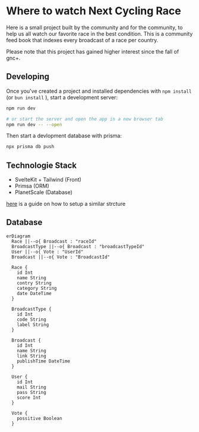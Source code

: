 # Where to watch Next Cycling Race

Here is a small project built by the community and for the community, to help us all watch our favorite race in the best condition. This is a community feed book that indexes every broadcast of a race per country.

Please note that this project has gained higher interest since the fall of gnc+.

## Developing

Once you've created a project and installed dependencies with `npm install` (or `bun install` ), start a development server:

```bash
npm run dev

# or start the server and open the app in a new browser tab
npm run dev -- --open
```

Then start a devlopment database with prisma:

```bash
npx prisma db push
```

## Technologie Stack

- SvelteKit + Tailwind (Front)
- Primsa (ORM)
- PlanetScale (Database)

[here](https://www.scott.is/writing/about/building-a-microblog-with-svelte-planetscale-and-prisma) is a guide on how to setup a similar strcture

## Database

```mermaid
erDiagram
  Race ||--o{ Broadcast : "raceId"
  BroadcastType ||--o{ Broadcast : "broadcastTypeId"
  User ||--o{ Vote : "UserId"
  Broadcast ||--o{ Vote : "BroadcastId"

  Race {
    id Int
    name String
    contry String
    category String
    date DateTime
  }

  BroadcastType {
    id Int
    code String
    label String
  }

  Broadcast {
    id Int
    name String
    link String
    publishTime DateTime
  }

  User {
    id Int
    mail String
    pass String
    score Int
  }

  Vote {
    possitive Boolean
  }

```